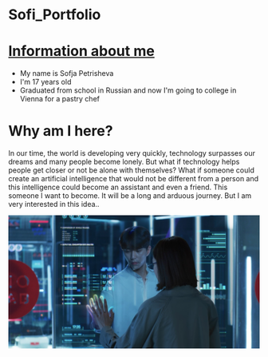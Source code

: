 # Sofi_Portfolio

# [Information about me](https://github.com/Sof-max/portfolio.git)
* My name is Sofja Petrisheva
* I'm 17 years old
* Graduated from school in Russian and now I'm going to college in Vienna for a pastry chef

# Why am I here?
In our time, the world is developing very quickly, technology surpasses our dreams and many people become lonely. But what if technology helps people get closer or not be alone with themselves? What if someone could create an artificial intelligence that would not be different from a person and this intelligence could become an assistant and even a friend. This someone I want to become. It will be a long and arduous journey. But I am very interested in this idea..

![](images/scale_1200.png)
